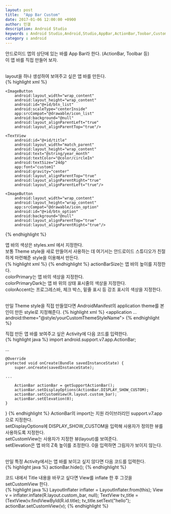 ```yaml
---
layout: post
title:  "App Bar Custom"
date: 2017-01-06 12:00:00 +0900
author: 민갤
description: Android Studio 
keywords : Android Studio,Android,Studio,AppBar,ActionBar,Toobar,Custom
category : android
---
```


안드로이드 앱의 상단에 있는 바를 App Bar라 한다. (ActionBar, Toolbar 등)<br>
이 앱 바를 직접 만들어 보자.<br>
<br>

<span class="blue">layout</span>을 하나 생성하여 보여주고 싶은 앱 바를 만든다. <br>
{% highlight xml %}
<?xml version="1.0" encoding="utf-8"?>
<RelativeLayout xmlns:android="http://schemas.android.com/apk/res/android"
              xmlns:app="http://schemas.android.com/apk/res-auto"
              xmlns:tools="http://schemas.android.com/tools"
              android:layout_width="match_parent"
              android:layout_height="match_parent"
              tools:ignore="missingPrefix">

    <ImageButton
        android:layout_width="wrap_content"
        android:layout_height="wrap_content"
        android:id="@+id/btn_list"
        android:scaleType="centerInside"
        app:srcCompat="@drawable/icon_list"
        android:background="@null"
        android:layout_alignParentLeft="true"
        android:layout_alignParentTop="true"/>

    <TextView
        android:id="@+id/title"
        android:layout_width="match_parent"
        android:layout_height="wrap_content"
        android:text="@string/year_month"
        android:textColor="@color/circleIn"
        android:textSize="24dp"
        app:font="custom1"
        android:gravity="center"
        android:layout_alignParentTop="true"
        android:layout_alignParentRight="true"
        android:layout_alignParentLeft="true"/>

    <ImageButton
        android:layout_width="wrap_content"
        android:layout_height="wrap_content"
        app:srcCompat="@drawable/icon_option"
        android:id="@+id/btn_option"
        android:background="@null"
        android:layout_alignParentTop="true"
        android:layout_alignParentRight="true"/>
{% endhighlight %}
<br>

앱 바의 색상은 <span class="blue">styles.xml</span> 에서 지정한다.<br>
보통 Theme style을 새로 만들어서 사용하는 데 여기서는 안드로이드 스튜디오가 친절하게 마련해준 style을 이용해서 만든다.<br>
{% highlight xml %}
<resources>
    <!-- Base application theme. -->
    <style name="AppTheme" parent="Theme.AppCompat.Light.DarkActionBar">
        <!-- Customize your theme here. -->
        <item name="actionBarSize">45dp</item>
        <item name="colorPrimary">@color/customColor</item>
        <item name="colorPrimaryDark">@color/customColor</item>
        <item name="colorAccent">@color/customColor</item>
    </style>
</resources>
{% endhighlight %}
actionBarSize는 앱 바의 높이를 지정한다.<br>
colorPrimary는 앱 바의 색상을 지정한다.<br>
colorPrimaryDark는 앱 바 위의 상태 표시줄의 색상을 지정한다.<br>
colorAccent는 프로그레스바, 체크 박스, 밑줄 표시 등 강조 표시의 색상을 지정한다.<br>
<br>

만일 Theme style을 직접 만들었다면 <span class="blue">AndroidManifest</span>의 application theme를 본인이 만든 style로 지정해준다.
{% highlight xml %}
<application
        ...
        android:theme="@style/yourCustomThemeStyleName">
{% endhighlight %}
<br>

직접 만든 앱 바를 보여주고 싶은 <span class="blue">Activity</span>에 다음 코드를 입력한다.<br>
{% highlight java %}
import android.support.v7.app.ActionBar;

...

    @Override
    protected void onCreate(Bundle savedInstanceState) {
        super.onCreate(savedInstanceState);
       
	...

        ActionBar actionBar = getSupportActionBar();
        actionBar.setDisplayOptions(ActionBar.DISPLAY_SHOW_CUSTOM);
        actionBar.setCustomView(R.layout.custom_bar);
        actionBar.setElevation(0);
    }
}
{% endhighlight %}
ActionBar의 import는 지원 라이브러리인 support.v7.app 으로 지정한다.<br>
setDisplayOptions에 DISPLAY_SHOW_CUSTOM을 입력해 사용자가 정의한 뷰를 사용하도록 지정한다.<br>
setCustomView는 사용자가 지정한 뷰(layout)를 보여준다.<br>
setElevation은 앱 바의 Z축 높이를 조정한다. 0을 입력하면 그림자가 보이지 않는다.<br>
<br>

만일 특정 Activity에서는 앱 바를 보이고 싶지 않다면 다음 코드를 입력한다.<br>
{% highlight java %}
actionBar.hide();
{% endhighlight %}

코드 내에서 Title 내용을 바꾸고 싶다면 View를 inflate 한 후 그것을 setCustomView 한다.<br>
{% highlight java %}
LayoutInflater inflater = LayoutInflater.from(this);
View v = inflater.inflate(R.layout.custom_bar, null);
TextView tv_title = (TextView)v.findViewById(R.id.title);
tv_title.setText("hello");
actionBar.setCustomView(v);
{% endhighlight %}
